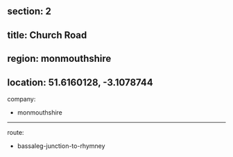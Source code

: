 section: 2
----
title: Church Road
----
region: monmouthshire
----
location: 51.6160128, -3.1078744
----
company:
- monmouthshire
----
route:
- bassaleg-junction-to-rhymney
